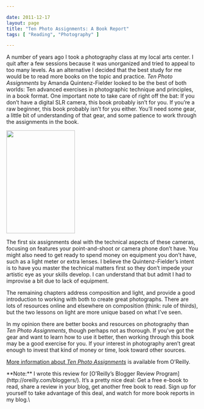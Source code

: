 ```yaml
---

date: 2011-12-17
layout: page
title: "Ten Photo Assignments: A Book Report"
tags: [ "Reading", "Photography" ]

---
```


A number of years ago I took a photography class at my local arts
center. I quit after a few sessions because it was unorganized and tried
to appeal to too many levels. As an alternative I decided that the best
study for me would be to read more books on the topic and practice. *Ten
Photo Assignments* by Amanda Quintenz-Fielder looked to be the best of
both worlds: Ten advanced exercises in photographic technique and
principles, in a book format. One important note to take care of right
off the bat: If you don’t have a digital SLR camera, this book probably
isn’t for you. If you’re a raw beginner, this book probably isn’t for
you either. You’ll need some gear, a little bit of understanding of that
gear, and some patience to work through the assignments in the book.

<img src="http://covers.oreilly.com/images/9781933952796/cat.gif" alt="" width="180" height="270" class="right" />

The first six assignments deal with the technical aspects of these
cameras, focusing on features your point-and-shoot or camera phone don’t
have. You might also need to get ready to spend money on equipment you
don’t have, such as a light meter or extra lenses. I believe the
Quintenz-Fielder’s intent is to have you master the technical matters
first so they don’t impede your artistic eye as your skills develop. I
can understand that but admit I had to improvise a bit due to lack of
equipment.

The remaining chapters address composition and light, and provide a good
introduction to working with both to create great photographs. There are
lots of resources online and elsewhere on composition (think: rule of
thirds), but the two lessons on light are more unique based on what I’ve
seen.

In my opinion there are better books and resources on photography than
*Ten Photo Assignments*, though perhaps not as thorough. If you’ve got
the gear and want to learn how to use it better, then working through
this book may be a good exercise for you. If your interest in
photography aren’t great enough to invest that kind of money or time,
look toward other sources.

[More information about *Ten Photo
Assignments*](http://shop.oreilly.com/product/9781933952796.do) is
available from O’Reilly.

<div class="panel">
**Note:** I wrote this review for [O’Reilly’s Blogger Review
Program](http://oreilly.com/bloggers/). It’s a pretty nice deal: Get a
free e-book to read, share a review in your blog, get another free book
to read. Sign up for yourself to take advantage of this deal, and watch
for more book reports in my blog.\

</div>

